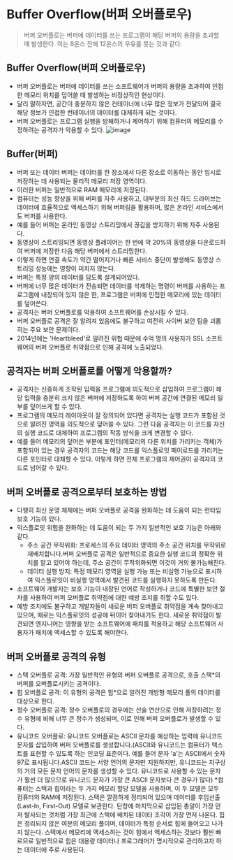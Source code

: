 # Buffer Overflow(버퍼 오버플로우)
> 버퍼 오버플로는 버퍼에 데이터를 쓰는 프로그램이 해당 버퍼의 용량을 초과할 때 발생한다.
> 이는 8온스 잔에 12온스의 우유를 붓는 것과 같다.
## Buffer Overflow(버퍼 오버플로우)
- 버퍼 오버플로는 버퍼에 데이터를 쓰는 소프트웨어가 버퍼의 용량을 초과하여 인접한 메모리 위치를 덮어쓸 때 발생하는 비정상적인 현상이다.
- 달리 말하자면, 공간이 충분하지 않은 컨테이너에 너무 많은 정보가 전달되어 결국 해당 정보가 인접한 컨테이너의 데이터를 대체하게 되는 것이다.
- 버퍼 오버플로는 프로그램 실행을 방해하거나 제어하기 위해 컴퓨터의 메모리를 수정하려는 공격자가 악용할 수 있다.
![image](https://github.com/user-attachments/assets/8d9aeeaa-2796-4fd8-b3ae-a1e06e19527d)
## Buffer(버퍼)
- 버퍼 또는 데이터 버퍼는 데이터를 한 장소에서 다른 장소로 이동하는 동안 임시로 저장하는 데 사용되는 물리적 메모리 저장 영역이다.
- 이러한 버퍼는 일반적으로 RAM 메모리에 저장된다.
- 컴퓨터는 성능 향상을 위해 버퍼를 자주 사용하고, 대부분의 최신 하드 드라이브는 데이터에 효율적으로 액세스하기 위해 버퍼링을 활용하며, 많은 온라인 서비스에서도 버퍼를 사용한다.
- 예를 들어 버퍼는 온라인 동영상 스트리밍에서 끊김을 방지하기 위해 자주 사용된다.
- 동영상이 스트리밍되면 동영상 플레이어는 한 번에 약 20%의 동영상을 다운로드하여 버퍼에 저장한 다음 해당 버퍼에서 스트리밍한다.
- 이렇게 하면 연결 속도가 약간 떨어지거나 빠른 서비스 중단이 발생해도 동영상 스트리밍 성능에는 영향이 미치지 않는다.
- 버퍼는 특정 양의 데이터를 담도록 설계되어있다.
- 버퍼에 너무 많은 데이터가 전송되면 데이터를 삭제하는 명령이 버퍼를 사용하는 프로그램에 내장되어 있지 않은 한, 프로그램은 버퍼에 인접한 메모리에 있는 데이터를 덮어쓴다.
- 공격자는 버퍼 오버플로를 악용하여 소프트웨어를 손상시킬 수 있다.
- 버퍼 오버플로 공격은 잘 알려져 있음에도 불구하고 여전히 사이버 보안 팀을 괴롭히는 주요 보안 문제이다.
- 2014년에는 'Heartbleed'로 알려진 위협 때문에 수억 명의 사용자가 SSL 소프트웨어의 버퍼 오버플로 취약점으로 인해 공격에 노출되었다.
## 공격자는 버퍼 오버플로를 어떻게 악용할까?
- 공격자는 신중하게 조작된 입력을 프로그램에 의도적으로 삽입하여 프로그램이 해당 입력을 충분히 크지 않은 버퍼에 저장하도록 하여 버퍼 공간에 연결된 메모리 일부를 덮어쓰게 할 수 있다.
- 프로그램의 메모리 레이아웃이 잘 정의되어 있다면 공격자는 실행 코드가 포함된 것으로 알려진 영역을 의도적으로 덮어쓸 수 있다. 그런 다음 공격자는 이 코드를 자신의 실행 코드로 대체하여 프로그램의 작동 방식을 크게 변경할 수 있다.
- 예를 들어 메모리의 덮어쓴 부분에 포인터(메모리의 다른 위치를 가리키는 객체)가 포함되어 있는 경우 공격자의 코드는 해당 코드를 익스플로잇 페이로드를 가리키는 다른 포인터로 대체할 수 있다. 이렇게 하면 전체 프로그램의 제어권이 공격자의 코드로 넘어갈 수 있다.
## 버퍼 오버플로 공격으로부터 보호하는 방법
- 다행히 최신 운영 체제에는 버퍼 오버플로 공격을 완화하는 데 도움이 되는 런타임 보호 기능이 있다.
- 익스플로잇 위험을 완화하는 데 도움이 되는 두 가지 일반적인 보호 기능은 아래와 같다.
  - 주소 공간 무작위화: 프로세스의 주요 데이터 영역의 주소 공간 위치를 무작위로 재배치합니다.버퍼 오버플로 공격은 일반적으로 중요한 실행 코드의 정확한 위치를 알고 있어야 하는데, 주소 공간이 무작위화되면 이것이 거의 불가능해진다.
  - 데이터 실행 방지: 특정 메모리 영역을 실행 가능 또는 비실행 가능으로 표시하여 익스플로잇이 비실행 영역에서 발견된 코드를 실행하지 못하도록 만든다.
- 소프트웨어 개발자는 보호 기능이 내장된 언어로 작성하거나 코드에 특별한 보안 절차를 사용하여 버퍼 오버플로 취약점에 대한 예방 조치를 취할 수도 있다.
- 예방 조치에도 불구하고 개발자들이 새로운 버퍼 오버플로 취약점을 계속 찾아내고 있으며, 때로는 익스플로잇의 성공에 뒤이어 찾아내기도 한다. 새로운 취약점이 발견되면 엔지니어는 영향을 받는 소프트웨어에 패치를 적용하고 해당 소프트웨어 사용자가 패치에 액세스할 수 있도록 해야한다.
## 버퍼 오버플로 공격의 유형
- 스택 오버플로 공격: 가장 일반적인 유형의 버퍼 오버플로 공격으로, 호출 스택*의 버퍼를 오버플로시키는 공격이다.
- 힙 오버플로 공격: 이 유형의 공격은 힙*으로 알려진 개방형 메모리 풀의 데이터를 대상으로 한다.
- 정수 오버플로 공격: 정수 오버플로의 경우에는 산술 연산으로 인해 저장하려는 정수 유형에 비해 너무 큰 정수가 생성되며, 이로 인해 버퍼 오버플로가 발생할 수 있다.
- 유니코드 오버플로: 유니코드 오버플로는 ASCII 문자를 예상하는 입력에 유니코드 문자를 삽입하여 버퍼 오버플로를 생성합니다.(ASCII와 유니코드는 컴퓨터가 텍스트를 표현할 수 있도록 하는 인코딩 표준이다. 예를 들어 문자 'a'는 ASCII에서 숫자 97로 표시됩니다.ASCII 코드는 서양 언어의 문자만 지원하지만, 유니코드는 지구상의 거의 모든 문자 언어의 문자를 생성할 수 있다. 유니코드로 사용할 수 있는 문자가 훨씬 더 많으므로 유니코드 문자가 가장 큰 ASCII 문자보다 큰 경우가 많다)
*컴퓨터는 스택과 힙이라는 두 가지 메모리 할당 모델을 사용하며, 이 두 모델은 모두 컴퓨터의 RAM에 저장된다. 스택은 깔끔하게 정리되어 있으며 데이터를 후입선출(Last-In, First-Out) 모델로 보관한다. 탄창에 마지막으로 삽입된 총알이 가장 먼저 발사되는 것처럼 가장 최근에 스택에 배치된 데이터 조각이 가장 먼저 나온다. 힙은 정리되지 않은 여분의 메모리 풀이며, 데이터가 특정 순서로 힙에 들어오고 나가지 않는다. 스택에서 메모리에 액세스하는 것이 힙에서 액세스하는 것보다 훨씬 빠르므로 일반적으로 힙은 대용량 데이터나 프로그래머가 명시적으로 관리하고자 하는 데이터에 주로 사용된다.
